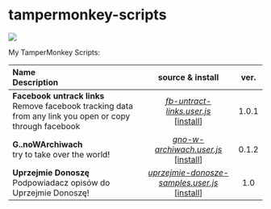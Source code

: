 <!-- File auto-generated, do not edit manually! -->
# tampermonkey-scripts
![](https://github.com/burtek/tampermonkey-scripts/workflows/edit-readme/badge.svg)

My TamperMonkey Scripts:

 **Name**<br />Description<br /> | source & install | ver. 
 :------------------------------ | :--------------: | :-----: 
**Facebook untrack links**<br />Remove facebook tracking data from any link you open or copy through facebook | [_fb-untract-links.user.js_](./fb-untract-links.user.js)<br />[[install](https://github.com/burtek/tampermonkey-scripts/raw/master/fb-untract-links.user.js)] | 1.0.1
**G..noWArchiwach**<br />try to take over the world! | [_gno-w-archiwach.user.js_](./gno-w-archiwach.user.js)<br />[[install](https://github.com/burtek/tampermonkey-scripts/raw/master/gno-w-archiwach.user.js)] | 0.1.2
**Uprzejmie Donoszę**<br />Podpowiadacz opisów do Uprzejmie Donoszę! | [_uprzejmie-donosze-samples.user.js_](./uprzejmie-donosze-samples.user.js)<br />[[install](https://github.com/burtek/tampermonkey-scripts/raw/master/uprzejmie-donosze-samples.user.js)] | 1.0
